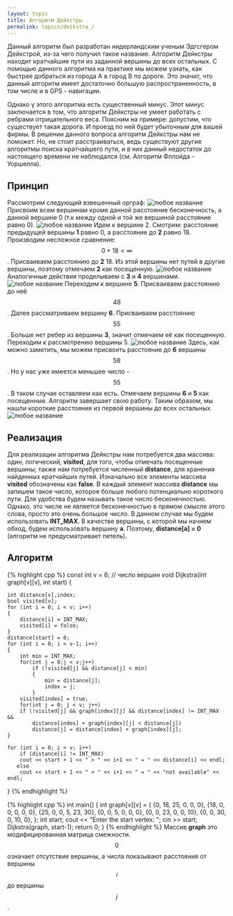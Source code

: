 ```yaml
---
layout: topic
title: Алгоритм Дейкстры
permalink: topics/deikstra_/
---
```

Данный алгоритм был разработан нидерландским ученым Эдгсгером Дейкстрой, из-за чего получил такое название. Алгоритм Дейкстры находит кратчайшие пути из заданной вершины до всех остальных. С помощью данного алгоритма на практике мы можем узнать, как быстрее добраться из города A в город B по дороге. Это значит, что данный алгоритм имеет достаточно большую распространенность, в том числе и в GPS - навигации.

Однако у этого алгоритма есть существенный минус. Этот минус заключается в том, что алгоритм Дейкстры не умеет работать с ребрами отрицательного веса. Поясним на примере: допустим, что существует такая дорога. И проезд по ней будет убыточным для вашей фирмы. В решении данного вопроса алгоритм Дейкстры нам не поможет. Но, не стоит расстраиваться, ведь существуют другие алгоритмы поиска кратчайшего пути, и в них данный недостаток до настоящего времени не наблюдался (см. Алгоритм Фллойда - Уоршелла).

## Принцип
Рассмотрим следующий взвешенный орграф:
![любое название](1.png)
Присвоим всем вершинам кроме данной расстояние бесконечность, а данной вершине 0 (т.к между одной и той же вершиной расстояние равно 0).
![любое название](2.png)
Идем к вершине 2. Смотрим: расстояние предыдущей вершины **1** равно 0, а расстояние до **2** равно 18. Производим несложное сравнение: $$ 0 + 18 \lt \infty $$. Присваиваем расстоянию до **2** 18. Из этой вершины нет путей в другие вершины, поэтому отмечаем **2** как посещенную.
![любое название](3.png)
Аналогичные действия проделываем с **3** и **4** вершинами.
![любое название](4.png)
Переходим к вершине **5**. Присваиваем расстоянию до неё $$48$$. Далее рассматриваем вершину **6**. Присваиваем расстоянию $$55$$. Больше нет ребер из вершины **3**, значит отмечаем её как посещенную. Переходим к рассмотрению вершины 5.
![любое название](5.png)
Здесь, как можно заметить, мы можем присвоить расстояние до **6** вершины $$58$$. Но у нас уже имеется меньшее число - $$55$$. В таком случае оставляем как есть. Отмечаем вершины **6** и **5** как посещенные. Алгоритм завершает свою работу. Таким образом, мы нашли короткие расстояния из первой вершины до всех остальных.
![любое название](6.png)
## Реализация

Для реализации алгоритма Дейкстры нам потребуется два массива: один, логический, **visited**, для того, чтобы отмечать посещенные вершины; также нам потребуется численный **distance**, для хранения найденных кратчайших путей. Изначально все элементы массива **visited** обозначены как **false**. В каждый элемент массива **distance** мы запишем такое число, которое больше любого потенциально короткого пути. Для удобства будем называть такое число бесконечностью. Однако, это числе не является бесконечностью в прямом смысле этого слова, просто это очень большое число. В данном случае мы будем использовать **INT_MAX**. В качестве вершины, с которой мы начнем обход, будем использовать вершину **a**. Поэтому, **distance[a] = 0** (алгоритм не предусматривает петель).

## Алгоритм
{% highlight cpp %}
const int v = 6; // число вершин
void Dijkstra(int graph[v][v], int start)
{
	
	int distance[v],index;
	bool visited[v];
	for (int i = 0; i < v; i++)
	{
		distance[i] = INT_MAX;
		visited[i] = false;
	}
	distance[start] = 0;
	for (int i = 0; i < v-1; i++)
	{
		int min = INT_MAX;
		for(int j = 0;j < v;j++)
			if (!visited[j] && distance[j] < min)
			{
				min = distance[j];
				index = j;
			}
		visited[index] = true;
		for(int j = 0; j < v; j++)
		if (!visited[j] && graph[index][j] && distance[index] != INT_MAX &&
			distance[index] + graph[index][j] < distance[j])
			distance[j] = distance[index] + graph[index][j];
	}

	for (int i = 0; i < v; i++) 
		if (distance[i] != INT_MAX)
		cout << start + 1 << " > " << i+1 << " = " << distance[i] << endl;
	   else 
		cout << start + 1 << " > " << i+1 << " = " << "not available" << endl;
}
{% endhighlight %}

{% highlight cpp %}
int main() {
int graph[v][v] = {
		{0, 18, 25, 0, 0, 0},
		{18, 0, 0, 0, 0, 0},
		{25, 0, 0, 5, 23, 30},
		{0, 0, 5, 0, 0, 0},
		{0, 0, 23, 0, 0, 10},
		{0, 0, 30, 0, 10, 0},
	};
	int start;
	cout << "Enter the start vertex: ";
	cin >> start;
	Dijkstra(graph, start-1);
	return 0;
	}
  {% endhighlight %}
Массив **graph** это модифицированная матрица смежности. $$0$$ означает отсутствие вершины, а числа показывают расстояния от вершины $$i$$ до вершины $$j$$.
